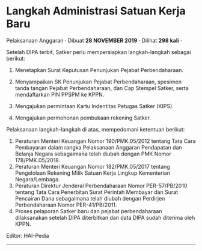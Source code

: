 Langkah Administrasi Satuan Kerja Baru
======================================

Pelaksanaan Anggaran · Dibuat **28 NOVEMBER 2019** · Dilihat **298 kali** ·

Setelah DIPA terbit, Satker perlu mempersiapkan langkah-langkah sebagai berikut:

1.  Menetapkan Surat Keputusan Penunjukan Pejabat Perbendaharaan.
2.  Menyampaikan SK Penunjukan Pejabat Perbendaharaan, spesimen tanda tangan Pejabat Perbendaharaan, dan Cap Stempel Satker, serta mendaftarkan PIN PPSPM ke KPPN.
3.  Mengajukan permintaan Kartu Indentitas Petugas Satker (KIPS).   
    
4.  Mengajukan permohonan pembukaan rekening Satker.

Pelaksanaan langkah-langkah di atas, mempedomani ketentuan berikut:

1.  Peraturan Menteri Keuangan Nomor 190/PMK.05/2012 tentang Tata Cara Pembayaran dalam rangka Pelaksanaan Anggaran Pendapatan dan Belanja Negara sebagaimana telah diubah dengan PMK Nomor 178/PMK.05/2018.
2.  Peraturan Menteri Keuangan Nomor 182/PMK.05/2017 tentang Pengelolaan Rekening Milik Satuan Kerja Lingkup Kementerian Negara/Lembaga.
3.  Peraturan Direktur Jenderal Perbendaharaan Nomor PER-57/PB/2010 tentang Tata Cara Penerbitan Surat Perintah Membayar dan Surat Pencairan Dana sebagaimana telah diubah dengan Perdirjen Perbendaharaan Nomor PER-41/PB/2011.
4.  Proses pelaporan Satker baru dan pejabat perbendaharaan dilaksanakan setelah DIPA diterbitkan dan data DIPA sudah diterima oleh KPPN.

Editor: HAI-Pedia  

  

  
  
  

* * *